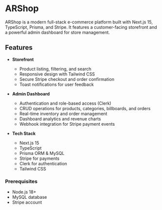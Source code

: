 # ARShop

ARShop is a modern full-stack e-commerce platform built with Next.js 15, TypeScript, Prisma, and Stripe. It features a customer-facing storefront and a powerful admin dashboard for store management.

## Features

- **Storefront**
  - Product listing, filtering, and search
  - Responsive design with Tailwind CSS
  - Secure Stripe checkout and order confirmation
  - Toast notifications for user feedback

- **Admin Dashboard**
  - Authentication and role-based access (Clerk)
  - CRUD operations for products, categories, billboards, and orders
  - Real-time inventory and order management
  - Dashboard analytics and revenue charts
  - Webhook integration for Stripe payment events

- **Tech Stack**
  - Next.js 15 
  - TypeScript
  - Prisma ORM & MySQL
  - Stripe for payments
  - Clerk for authentication
  - Tailwind CSS


### Prerequisites

- Node.js 18+
- MySQL database
- Stripe account

